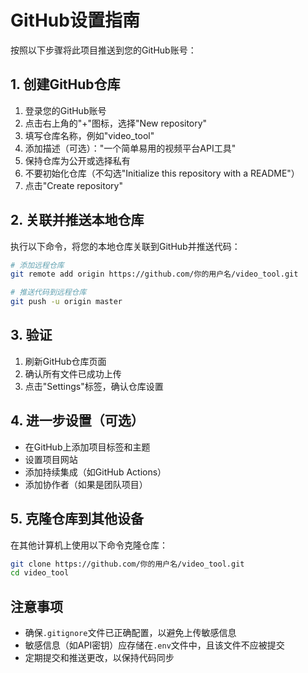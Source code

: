 # GitHub设置指南

按照以下步骤将此项目推送到您的GitHub账号：

## 1. 创建GitHub仓库

1. 登录您的GitHub账号
2. 点击右上角的"+"图标，选择"New repository"
3. 填写仓库名称，例如"video_tool"
4. 添加描述（可选）："一个简单易用的视频平台API工具"
5. 保持仓库为公开或选择私有
6. 不要初始化仓库（不勾选"Initialize this repository with a README"）
7. 点击"Create repository"

## 2. 关联并推送本地仓库

执行以下命令，将您的本地仓库关联到GitHub并推送代码：

```bash
# 添加远程仓库
git remote add origin https://github.com/你的用户名/video_tool.git

# 推送代码到远程仓库
git push -u origin master
```

## 3. 验证

1. 刷新GitHub仓库页面
2. 确认所有文件已成功上传
3. 点击"Settings"标签，确认仓库设置

## 4. 进一步设置（可选）

- 在GitHub上添加项目标签和主题
- 设置项目网站
- 添加持续集成（如GitHub Actions）
- 添加协作者（如果是团队项目）

## 5. 克隆仓库到其他设备

在其他计算机上使用以下命令克隆仓库：

```bash
git clone https://github.com/你的用户名/video_tool.git
cd video_tool
```

## 注意事项

- 确保`.gitignore`文件已正确配置，以避免上传敏感信息
- 敏感信息（如API密钥）应存储在`.env`文件中，且该文件不应被提交
- 定期提交和推送更改，以保持代码同步 